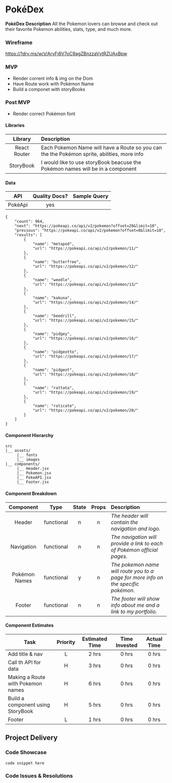 # PokéDex

**PokéDex Description** All the Pokemon lovers can browse and check out their favorite Pokemon abilities, stats, type, and much more.

### Wireframe
https://1drv.ms/w/s!ArvFj8V7oC9agZBnzzaVvtRZUAxBpw

### MVP
- Render corrent info & img on the Dom
- Have Route work with Pokémon Name 
- Build a componet with storyBooks
### Post MVP 
- Render correct Pokémon font 

#### Libraries

|     Library      | Description                                |
| :--------------: | :----------------------------------------- |
|   React Router   | Each Pokemon Name will have a Route so you can the the Pokémon sprite, abilities, more info|
|   StoryBook      | I would like to use storyBook beacuse the Pokémon names will be in a component|

#### Data
|    API     | Quality Docs? |        Sample Query                            |
| :--------: | :-----------: |    :--------------------------------------:    |
| PokéApi    |      yes      |  | https://pokeapi.co/api/v2/pokemon?offset=20&limit=10|

```
{
    "count": 964,
    "next": "https://pokeapi.co/api/v2/pokemon?offset=20&limit=10",
    "previous": "https://pokeapi.co/api/v2/pokemon?offset=0&limit=10",
    "results": [
        {
            "name": "metapod",
            "url": "https://pokeapi.co/api/v2/pokemon/11/"
        },
        {
            "name": "butterfree",
            "url": "https://pokeapi.co/api/v2/pokemon/12/"
        },
        {
            "name": "weedle",
            "url": "https://pokeapi.co/api/v2/pokemon/13/"
        },
        {
            "name": "kakuna",
            "url": "https://pokeapi.co/api/v2/pokemon/14/"
        },
        {
            "name": "beedrill",
            "url": "https://pokeapi.co/api/v2/pokemon/15/"
        },
        {
            "name": "pidgey",
            "url": "https://pokeapi.co/api/v2/pokemon/16/"
        },
        {
            "name": "pidgeotto",
            "url": "https://pokeapi.co/api/v2/pokemon/17/"
        },
        {
            "name": "pidgeot",
            "url": "https://pokeapi.co/api/v2/pokemon/18/"
        },
        {
            "name": "rattata",
            "url": "https://pokeapi.co/api/v2/pokemon/19/"
        },
        {
            "name": "raticate",
            "url": "https://pokeapi.co/api/v2/pokemon/20/"
        }
    ]
}
 ```
 
 #### Component Hierarchy
 ```
src
|__ assets/
      |__ fonts
      |__ images
|__ components/
      |__ Header.jsx
      |__ Pokemon.jsx
      |__ PokeAPI.jsx
      |__ Footer.jsx
```

#### Component Breakdown
|  Component   |    Type    | State | Props | Description                                                      |
| :----------: | :--------: | :---: | :---: | :--------------------------------------------------------------- |
|    Header    | functional |   n   |   n   | _The header will contain the navigation and logo._               |
|  Navigation  | functional |   n   |   n   | _The navigation will provide a link to each of Pokémon official pages._|
| Pokémon Names| functional |   y   |   n   | _The pokemon name will route you to a page for more info on the specific      pokémon._|
|    Footer    | functional |   n   |   n   | _The footer will show info about me and a link to my portfolio._ |

#### Component Estimates
| Task                | Priority | Estimated Time | Time Invested | Actual Time |
| ------------------- | :------: | :------------: | :-----------: | :---------: |
| Add title & nav     |    L     |     2 hrs      |     0 hrs     |    0 hrs    |
| Call th API for data |    H    |     3 hrs     |     0 hrs    |     0 hrs  |
| Making a Route with Pokemon names |     H     |     6 hrs      |     0 hrs     |     0 hrs    |
| Build a component using StoryBook  |    H   |     5 hrs      |     0 hrs     |    0 hrs    |
| Footer  |    L     |     1 hrs      |     0 hrs     |    0 hrs    |

## Project Delivery

### Code Showcase

```
code snippet here
```

### Code Issues & Resolutions


